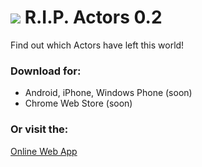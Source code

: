 # ![](https://raw.github.com/KapJep/RIP/master/www/icon.png) R.I.P. Actors 0.2

Find out which Actors have left this world!

### Download for:

-   Android, iPhone, Windows Phone (soon)
-   Chrome Web Store (soon)

### Or visit the:

[Online Web App](http://kapjep.github.io/RIP/)

